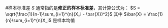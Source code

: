 #样本标准差 $S$ 通常指的是**修正的样本标准差**，其计算公式为：
$S = \sqrt{\frac{1}{n-1}\sum_{i=1}^{n}(X_i - \bar{X})^2}$
其中 $\bar{X} = \frac{1}{n}\sum_{i=1}^{n}X_i$ 是样本均值